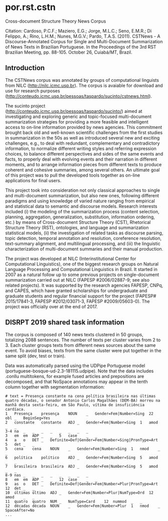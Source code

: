 # por.rst.cstn

Cross-document Structure Theory News Corpus

Citation: Cardoso, P.C.F.; Maziero, E.G.; Jorge, M.L.C.; Seno, E.M.R.; Di Felippo, A.; Rino, L.H.M.; Nunes, M.G.V.; Pardo, T.A.S. (2011). CSTNews - A Discourse-Annotated Corpus for Single and Multi-Document Summarization of News Texts in Brazilian Portuguese. In the Proceedings of the 3rd RST Brazilian Meeting, pp. 88-105. October 26, Cuiabá/MT, Brazil. 

## Introduction

The CSTNews corpus was annotated by groups of computational linguists from NILC (http://nilc.icmc.usp.br). The corpus is avaiable for download and use for research purposes (http://conteudo.icmc.usp.br/pessoas/taspardo/sucinto/cstnews.html).

The sucinto project (http://conteudo.icmc.usp.br/pessoas/taspardo/sucinto/) aimed at investigating and exploring generic and topic-focused multi-document summarization strategies for providing a more feasible and intelligent access to on-line information provided by news agencies. This commitment brought back old and well-known scientific challenges from the first studies in summarization in the 50s as well as introduced several new and exciting challenges, e.g., to deal with redundant, complementary and contradictory information, to normalize different writing styles and referring expression choices, to balance different perspectives and sides of the same events and facts, to properly deal with evolving events and their narration in different moments, and to arrange information pieces from different texts to produce coherent and cohesive summaries, among several others. An ultimate goal of this project was to pull the developed tools together as on-line applications for final users.

This project took into consideration not only classical approaches to single and multi-document summarization, but also new ones, following different paradigms and using knowledge of varied nature ranging from empirical and statistical data to semantic and discourse models. Research interests included (i) the modeling of the summarization process (content selection, planning, aggregation, generalization, substitution, information ordering, etc.) by means of Cross-document Structure Theory (CST), Rhetorical Structure Theory (RST), ontologies, and language and summarization statistical models, (ii) the investigation of related tasks as discourse parsing, topic detection, temporal annotation and resolution, coreference resolution, text-summary alignment, and multilingual processing, and (iii) the linguistic characterization of multi-document summaries and their manual production.

The project was developed at NILC (Interinstitutional Center for Computational Linguistics), one of the biggest research groups on Natural Language Processing and Computational Linguistics in Brazil. It started in 2007 as a natural follow up to some previous projects on single-document summarization carried out at NILC (FAPESP #2006/02887-9; see also related projects). It was supported by the research agencies FAPESP, CNPq, and CAPES, which have granted scholarships for undergraduate and graduate students and regular financial support for the project (FAPESP# 2015/17841-3, FAPESP #2012/03071-3, FAPESP #2009/05603-0). The project was officially over at the end of 2017.

## DISRPT 2019 shared task information

The corpus is composed of 140 news texts clustered in 50 groups, totalizing 2088 sentences. The number of texts per cluster varies from 2 to 3. Each cluster groups texts from different news sources about the same event. To avoid biases, texts from the same cluster were put together in the same split (dev, test or train).

Data was automatically parsed using the UDPipe Portuguese model (portuguese-bosque-ud-2.3-181115.udpipe). Note that the data includes .conllu multitokens, for example fused articles and prepositions are decomposed, and that NoSpace annotations may appear in the tenth column together with segmentation information:

```
# text = Presença constante na cena política brasileira nas últimas quatro décadas, o senador Antonio Carlos Magalhães (DEM-BA) morreu na manhã desta sexta-feira, em São Paulo, vítima de insuficiência cardíaca.
1	Presença	presença	NOUN	_	Gender=Fem|Number=Sing	22	obl	_	BeginSeg=Yes
2	constante	constante	ADJ	_	Gender=Fem|Number=Sing	1	amod	_	_
3-4	na	_	_	_	_	_	_	_	_
3	em	em	ADP	_	_	5	case	_	_
4	a	o	DET	_	Definite=Def|Gender=Fem|Number=Sing|PronType=Art	5	det	_	_
5	cena	cena	NOUN	_	Gender=Fem|Number=Sing	1	nmod	_	_
6	política	político	ADJ	_	Gender=Fem|Number=Sing	5	amod	_	_
7	brasileira	brasileira	ADJ	_	Gender=Fem|Number=Sing	5	amod	_	_
8-9	nas	_	_	_	_	_	_	_	_
8	em	em	ADP	_	_	12	case	_	_
9	as	o	DET	_	Definite=Def|Gender=Fem|Number=Plur|PronType=Art	12	det	_	_
10	últimas	último	ADJ	_	Gender=Fem|Number=Plur|NumType=Ord	12	amod	_	_
11	quatro	quatro	NUM	_	NumType=Card	12	nummod	_	_
12	décadas	década	NOUN	_	Gender=Fem|Number=Plur	1	nmod	_	SpaceAfter=No
...
```